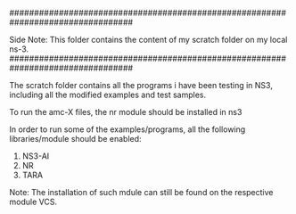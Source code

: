 #################################################################################

Side Note: This folder contains the content of my scratch folder on my local ns-3.
#################################################################################

The scratch folder contains all the programs i have been testing in NS3, including all the modified examples and test samples.

To run the amc-X files, the nr module should be installed in ns3

In order to run some of the examples/programs, all the following libraries/module should be enabled:

1. NS3-AI
2. NR
3. TARA

Note: The installation of such mdule can still be found on the respective module VCS.


